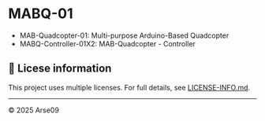 # MABQ-01
- MAB-Quadcopter-01: Multi-purpose Arduino-Based Quadcopter
- MABQ-Controller-01X2: MAB-Quadcopter - Controller

## 📄 Licese information
This project uses multiple licenses. For full details, see [LICENSE-INFO.md](./_LICENSE-INFO.md).

---
© 2025 Arse09
